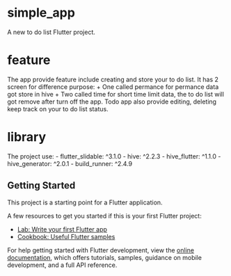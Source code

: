 # simple_app

A new to do list Flutter project.

# feature

The app provide feature include creating and store your to do list.
It has 2 screen for difference purpose: 
    + One called permance for permance data got store in hive 
    + Two called time for short time limit data, the to do list will got remove after turn off the app.
Todo app also provide editing, deleting keep track on your to do list status.

# library

The project use: 
    - flutter_slidable: ^3.1.0
    - hive: ^2.2.3
    - hive_flutter: ^1.1.0
    - hive_generator: ^2.0.1
    - build_runner: ^2.4.9

## Getting Started

This project is a starting point for a Flutter application.

A few resources to get you started if this is your first Flutter project:

- [Lab: Write your first Flutter app](https://docs.flutter.dev/get-started/codelab)
- [Cookbook: Useful Flutter samples](https://docs.flutter.dev/cookbook)

For help getting started with Flutter development, view the
[online documentation](https://docs.flutter.dev/), which offers tutorials,
samples, guidance on mobile development, and a full API reference.

